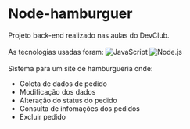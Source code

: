 # Node-hamburguer

Projeto back-end realizado nas aulas do DevClub.
<br><br>
As tecnologias usadas foram:
<img src="https://img.shields.io/badge/JavaScript-F7DF1E?style=for-the-badge&logo=javascript&logoColor=black" alt="JavaScript">
<img src="https://img.shields.io/badge/Node.js-43853D?style=for-the-badge&logo=node.js&logoColor=white" alt="Node.js">
<br><br>
Sistema para um site de hamburgueria onde:
<ul>
  <li>Coleta de dados de pedido</li>
  <li>Modificação dos dados</li>
  <li>Alteração do status do pedido</li>
  <li>Consulta de infomações dos pedidos</li>
  <li>Excluir pedido</li>
</ul>
